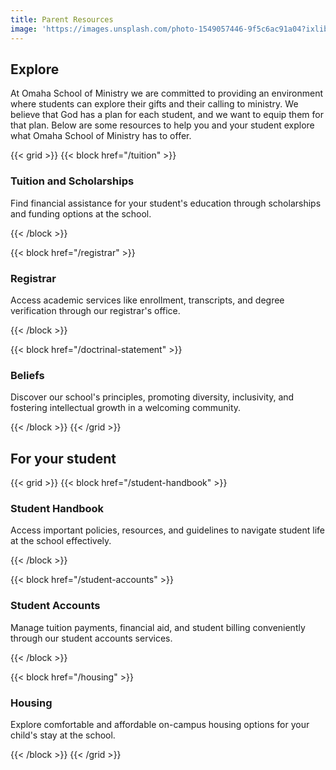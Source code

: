 ```yaml
---
title: Parent Resources
image: 'https://images.unsplash.com/photo-1549057446-9f5c6ac91a04?ixlib=rb-4.0.3&ixid=M3wxMjA3fDB8MHxwaG90by1wYWdlfHx8fGVufDB8fHx8fA%3D%3D&auto=format&fit=crop&w=2668&q=80'
---
```


## Explore

At Omaha School of Ministry we are committed to providing an environment where students can explore their gifts and their calling to ministry. We believe that God has a plan for each student, and we want to equip them for that plan. Below are some resources to help you and your student explore what Omaha School of Ministry has to offer.

{{< grid >}}
{{< block href="/tuition" >}}

### Tuition and Scholarships

Find financial assistance for your student's education through scholarships and funding options at the school.

{{< /block >}}

{{< block href="/registrar" >}}

### Registrar

Access academic services like enrollment, transcripts, and degree verification through our registrar's office.

{{< /block >}}

{{< block href="/doctrinal-statement" >}}

### Beliefs

Discover our school's principles, promoting diversity, inclusivity, and fostering intellectual growth in a welcoming community.

{{< /block >}}
{{< /grid >}}

## For your student

{{< grid >}}
{{< block href="/student-handbook" >}}

### Student Handbook

Access important policies, resources, and guidelines to navigate student life at the school effectively.

{{< /block >}}

{{< block href="/student-accounts" >}}

### Student Accounts

Manage tuition payments, financial aid, and student billing conveniently through our student accounts services.

{{< /block >}}

{{< block href="/housing" >}}

### Housing

Explore comfortable and affordable on-campus housing options for your child's stay at the school.

{{< /block >}}
{{< /grid >}}
